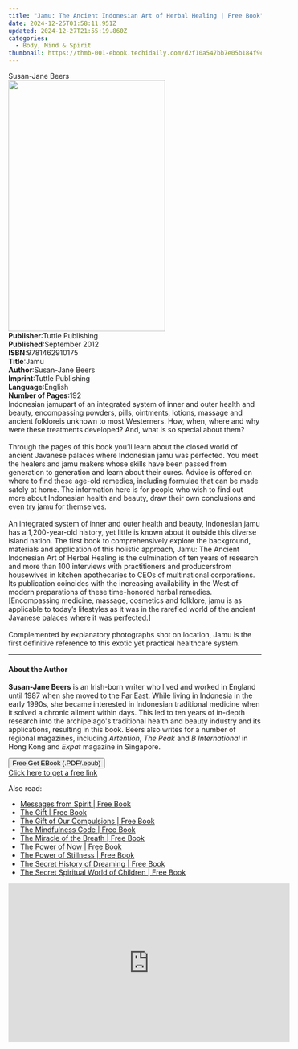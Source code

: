 ```yaml
---
title: "Jamu: The Ancient Indonesian Art of Herbal Healing | Free Book"
date: 2024-12-25T01:58:11.951Z
updated: 2024-12-27T21:55:19.860Z
categories:
  - Body, Mind & Spirit
thumbnail: https://thmb-001-ebook.techidaily.com/d2f10a547bb7e05b184f9c72e7857299c6431d2d6cc63a2eb897a8a498fd0ce7.jpg
---
```

<main id="book-container">
  <div class="flex flex-col">
    <div class="book-brief flex-1 py-6 px-4 sm:p-6 md:py-10 md:px-8">
      <!-- brief-->
      <div class="book-brief-main">Susan-Jane Beers</div>
    </div>
    <div
      class="book-meta-info flex-1 grid gap-4 col-start-1 col-end-3 row-start-1 sm:mb-6 sm:grid-cols-4 lg:gap-6 lg:col-start-2 lg:row-end-6 lg:row-span-6 lg:mb-0"
    >
      <div
        class="book-meta-info-left place-content-center mt-4 p-4 text-sm leading-6 col-start-2 col-span-2 dark:text-slate-400"
      >
        <img
          class="w-full h-500 object-cover rounded-lg sm:h-255 sm:col-span-2 lg:col-span-full"
          src="https://img-001-ebook.techidaily.com/35b54072502afcb0e777d08507b01d0f3921968efd6ab489dbb7a59a7279ecdb.jpg"
          alt=""
          width="312"
          height="500"
        />
      </div>
      <div
        class="book-meta-info-right mt-2 col-start-1 row-start-2 col-span-3 self-center"
      >
        <!-- meta data  -->
        <div class="flex flex-col px-4 md:px-8">
          <div class="flex-1">
            <strong>Publisher</strong>:<span class="px-2"
              >Tuttle Publishing</span
            >
          </div>
          <div class="flex-1">
            <strong>Published</strong>:<span class="px-2">September 2012</span>
          </div>
          <div class="flex-1">
            <strong>ISBN</strong>:<span class="px-2">9781462910175</span>
          </div>
          <div class="flex-1">
            <strong>Title</strong>:<span class="px-2">Jamu</span>
          </div>
          <div class="flex-1">
            <strong>Author</strong>:<span class="px-2">Susan-Jane Beers</span>
          </div>
          <div class="flex-1">
            <strong>Imprint</strong>:<span class="px-2">Tuttle Publishing</span>
          </div>
          <div class="flex-1">
            <strong>Language</strong>:<span class="px-2">English</span>
          </div>
          <div class="flex-1">
            <strong>Number of Pages</strong>:<span class="px-2">192</span>
          </div>
        </div>
      </div>
    </div>
    <div class="book-description flex-1 py-6 px-4 sm:p-6 md:py-10 md:px-8">
      <div class="book-description-main">
        <div accordion-content="" id="description">
          Indonesian jamupart of an integrated system of inner and outer health
          and beauty, encompassing powders, pills, ointments, lotions, massage
          and ancient folkloreis unknown to most Westerners. How, when, where
          and why were these treatments developed? And, what is so special about
          them?<br /><br />Through the pages of this book you’ll learn about the
          closed world of ancient Javanese palaces where Indonesian jamu was
          perfected. You meet the healers and jamu makers whose skills have been
          passed from generation to generation and learn about their cures.
          Advice is offered on where to find these age-old remedies, including
          formulae that can be made safely at home. The information here is for
          people who wish to find out more about Indonesian health and beauty,
          draw their own conclusions and even try jamu for themselves.<br /><br />An
          integrated system of inner and outer health and beauty, Indonesian
          jamu has a 1,200-year-old history, yet little is known about it
          outside this diverse island nation. The first book to comprehensively
          explore the background, materials and application of this holistic
          approach, Jamu: The Ancient Indonesian Art of Herbal Healing is the
          culmination of ten years of research and more than 100 interviews with
          practitioners and producersfrom housewives in kitchen apothecaries to
          CEOs of multinational corporations. Its publication coincides with the
          increasing availability in the West of modern preparations of these
          time-honored herbal remedies. [Encompassing medicine, massage,
          cosmetics and folklore, jamu is as applicable to today’s lifestyles as
          it was in the rarefied world of the ancient Javanese palaces where it
          was perfected.]<br /><br />Complemented by explanatory photographs
          shot on location, Jamu is the first definitive reference to this
          exotic yet practical healthcare system.
        </div>
        <div class="accordion-fader"></div>
      </div>
    </div>
    <div class="book-excerpts flex-1 py-6 px-4 sm:p-6 md:py-10 md:px-8">
      <!-- excerpts-->
      <div class="book-excerpts-main">
        <hr />
        <h4 class="placeholder placeholder-heading">
          <span>About the Author</span>
        </h4>
        <p>
          <b>Susan-Jane Beers</b> is an Irish-born writer who lived and worked
          in England until 1987 when she moved to the Far East. While living in
          Indonesia in the early 1990s, she became interested in Indonesian
          traditional medicine when it solved a chronic ailment within days.
          This led to ten years of in-depth research into the archipelago's
          traditional health and beauty industry and its applications, resulting
          in this book. Beers also writes for a number of regional magazines,
          including <i>Artention</i>, <i>The Peak</i> and
          <i>B International</i> in Hong Kong and <i>Expat</i> magazine in
          Singapore.
        </p>
      </div>
    </div>
    <div
      class="book-about-author flex-1 py-6 px-4 sm:p-6 md:py-10 md:px-8"
    ></div>
    <div class="book-free-get flex-1 py-6 px-4 sm:p-6 md:py-10 md:px-8">
      <button
        id="btn-free-get"
        class="bg-blue-500 hover:bg-blue-700 text-white font-bold py-2 px-4 rounded"
      >
        Free Get EBook (.PDF/.epub)
      </button>
      <div id="countdown-display" class="px-2 text-lg mt-2"></div>
      <a
        id="free-link"
        class="hidden bg-blue-500 hover:bg-blue-700 text-white font-bold py-2 px-4 rounded"
        href="https://www.ebooks.com/en-us/book/96512431/jamu-the-ancient-indonesian-art-of-herbal-healing/susan-jane-beers/"
        target="_blank"
        >Click here to get a free link</a
      >
    </div>
    <script>
      let countdownTime = 0;
      let countdownInterval = null;
      document
        .getElementById('btn-free-get')
        .addEventListener('click', startCountdown);
      function startCountdown() {
        countdownTime = new Date().getTime() + 60000 * 3;
        countdownInterval = setInterval(updateCountdown, 1000);
        document.getElementById('btn-free-get').disabled = true;
        document
          .getElementById('btn-free-get')
          .classList.add('bg-gray-500', 'cursor-not-allowed');
      }
      function updateCountdown() {
        let currentTime = new Date().getTime();
        let timeLeft = countdownTime - currentTime;
        let secondsLeft = Math.floor(timeLeft / 1000);
        document.getElementById('countdown-display').innerHTML =
          `Remaining time: ${secondsLeft} seconds.`;
        if (secondsLeft <= 0) {
          clearInterval(countdownInterval);
          document.getElementById('btn-free-get').classList.add('hidden');
          document.getElementById('free-link').classList.remove('hidden');
          document.getElementById('countdown-display').innerHTML = '';
        }
      }
    </script>
  </div>
</main>

<ins class="adsbygoogle"
      style="display:block"
      data-ad-client="ca-pub-7571918770474297"
      data-ad-slot="8358498916"
      data-ad-format="auto"
      data-full-width-responsive="true"></ins>
    

<span class="atpl-alsoreadstyle">Also read:</span>
<div><ul>
<li><a href="https://novels-ebooks.techidaily.com/1168107--messages-from-spirit/"><u>Messages from Spirit | Free Book</u></a></li>
<li><a href="https://novels-ebooks.techidaily.com/1168327-9781577317883-the-gift/"><u>The Gift | Free Book</u></a></li>
<li><a href="https://novels-ebooks.techidaily.com/1168328-9781577317876-the-gift-of-our-compulsions/"><u>The Gift of Our Compulsions | Free Book</u></a></li>
<li><a href="https://novels-ebooks.techidaily.com/1168344-9781577318941-the-mindfulness-code/"><u>The Mindfulness Code | Free Book</u></a></li>
<li><a href="https://novels-ebooks.techidaily.com/1168345-9781577317968-the-miracle-of-the-breath/"><u>The Miracle of the Breath | Free Book</u></a></li>
<li><a href="https://novels-ebooks.techidaily.com/1168805-9781577313113-the-power-of-now/"><u>The Power of Now | Free Book</u></a></li>
<li><a href="https://novels-ebooks.techidaily.com/1168807-9781577318651-the-power-of-stillness/"><u>The Power of Stillness | Free Book</u></a></li>
<li><a href="https://novels-ebooks.techidaily.com/1168816-9781577318330-the-secret-history-of-dreaming/"><u>The Secret History of Dreaming | Free Book</u></a></li>
<li><a href="https://novels-ebooks.techidaily.com/1168817-9781577318590-the-secret-spiritual-world-of-children/"><u>The Secret Spiritual World of Children | Free Book</u></a></li>
</ul></div>

<!-- affiliate ads begin -->
<iframe width="560" height="315" src="https://www.youtube.com/embed/0nGlyEL5K6Y?si=3KZhTTBvKcPmyS68" title="YouTube video player" frameborder="0" allow="accelerometer; autoplay; clipboard-write; encrypted-media; gyroscope; picture-in-picture; web-share" referrerpolicy="strict-origin-when-cross-origin" allowfullscreen></iframe>
<!-- affiliate ads end -->

